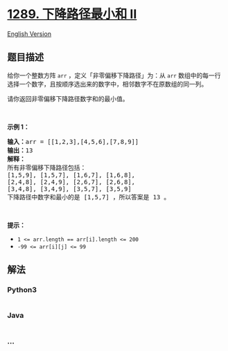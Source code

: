 # [1289. 下降路径最小和  II](https://leetcode-cn.com/problems/minimum-falling-path-sum-ii)

[English Version](https://github.com/yanglr/leetcode-ac/blob/master/assets/1200-1299/1289.Minimum%20Falling%20Path%20Sum%20II/README_EN.md)

## 题目描述

<!-- 这里写题目描述 -->

<p>给你一个整数方阵&nbsp;<code>arr</code>&nbsp;，定义「非零偏移下降路径」为：从&nbsp;<code>arr</code> 数组中的每一行选择一个数字，且按顺序选出来的数字中，相邻数字不在原数组的同一列。</p>

<p>请你返回非零偏移下降路径数字和的最小值。</p>

<p>&nbsp;</p>

<p><strong>示例 1：</strong></p>

<pre>
<strong>输入：</strong>arr = [[1,2,3],[4,5,6],[7,8,9]]
<strong>输出：</strong>13
<strong>解释：</strong>
所有非零偏移下降路径包括：
[1,5,9], [1,5,7], [1,6,7], [1,6,8],
[2,4,8], [2,4,9], [2,6,7], [2,6,8],
[3,4,8], [3,4,9], [3,5,7], [3,5,9]
下降路径中数字和最小的是&nbsp;[1,5,7] ，所以答案是&nbsp;13 。
</pre>

<p>&nbsp;</p>

<p><strong>提示：</strong></p>

<ul>
	<li><code>1 &lt;= arr.length == arr[i].length &lt;= 200</code></li>
	<li><code>-99 &lt;= arr[i][j] &lt;= 99</code></li>
</ul>


## 解法

<!-- 这里可写通用的实现逻辑 -->

<!-- tabs:start -->

### **Python3**

<!-- 这里可写当前语言的特殊实现逻辑 -->

```python

```

### **Java**

<!-- 这里可写当前语言的特殊实现逻辑 -->

```java

```

### **...**

```

```

<!-- tabs:end -->
